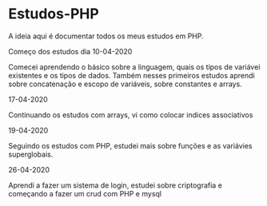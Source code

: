 # Estudos-PHP
A ideia aqui é documentar todos os meus estudos em PHP.

Começo dos estudos dia 10-04-2020

Comecei aprendendo o básico sobre a linguagem, quais os tipos de variávei existentes e os tipos de dados.
Também nesses primeiros estudos aprendi sobre concatenação e escopo de variáveis, sobre constantes e arrays.

17-04-2020

Continuando os estudos com arrays, vi como colocar indices associativos

19-04-2020

Seguindo os estudos com PHP, estudei mais sobre funções e as variávies superglobais.

26-04-2020

Aprendi a fazer um sistema de login, estudei sobre criptografia e começando a fazer um crud com PHP e mysql